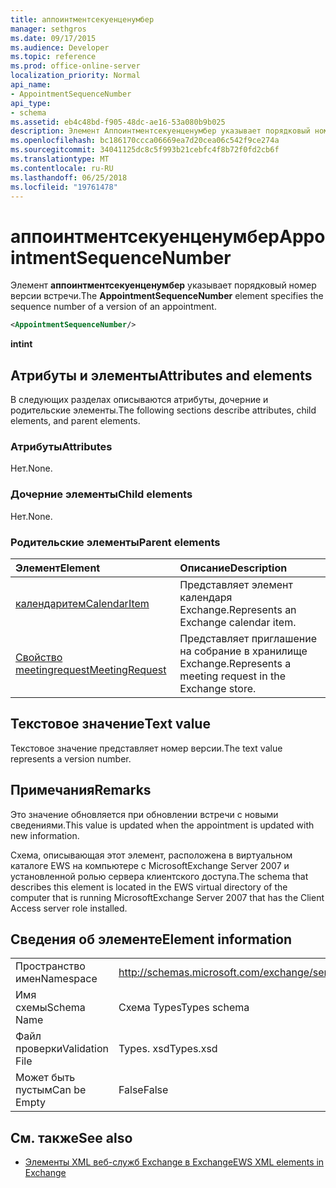 ```yaml
---
title: аппоинтментсекуенценумбер
manager: sethgros
ms.date: 09/17/2015
ms.audience: Developer
ms.topic: reference
ms.prod: office-online-server
localization_priority: Normal
api_name:
- AppointmentSequenceNumber
api_type:
- schema
ms.assetid: eb4c48bd-f905-48dc-ae16-53a080b9b025
description: Элемент Аппоинтментсекуенценумбер указывает порядковый номер версии встречи.
ms.openlocfilehash: bc186170ccca06669ea7d20cea06c542f9ce274a
ms.sourcegitcommit: 34041125dc8c5f993b21cebfc4f8b72f0fd2cb6f
ms.translationtype: MT
ms.contentlocale: ru-RU
ms.lasthandoff: 06/25/2018
ms.locfileid: "19761478"
---
```

# <a name="appointmentsequencenumber"></a><span data-ttu-id="2df1c-103">аппоинтментсекуенценумбер</span><span class="sxs-lookup"><span data-stu-id="2df1c-103">AppointmentSequenceNumber</span></span>

<span data-ttu-id="2df1c-104">Элемент **аппоинтментсекуенценумбер** указывает порядковый номер версии встречи.</span><span class="sxs-lookup"><span data-stu-id="2df1c-104">The **AppointmentSequenceNumber** element specifies the sequence number of a version of an appointment.</span></span> 
  
```xml
<AppointmentSequenceNumber/>
```

 <span data-ttu-id="2df1c-105">**int**</span><span class="sxs-lookup"><span data-stu-id="2df1c-105">**int**</span></span>
## <a name="attributes-and-elements"></a><span data-ttu-id="2df1c-106">Атрибуты и элементы</span><span class="sxs-lookup"><span data-stu-id="2df1c-106">Attributes and elements</span></span>

<span data-ttu-id="2df1c-107">В следующих разделах описываются атрибуты, дочерние и родительские элементы.</span><span class="sxs-lookup"><span data-stu-id="2df1c-107">The following sections describe attributes, child elements, and parent elements.</span></span>
  
### <a name="attributes"></a><span data-ttu-id="2df1c-108">Атрибуты</span><span class="sxs-lookup"><span data-stu-id="2df1c-108">Attributes</span></span>

<span data-ttu-id="2df1c-109">Нет.</span><span class="sxs-lookup"><span data-stu-id="2df1c-109">None.</span></span>
  
### <a name="child-elements"></a><span data-ttu-id="2df1c-110">Дочерние элементы</span><span class="sxs-lookup"><span data-stu-id="2df1c-110">Child elements</span></span>

<span data-ttu-id="2df1c-111">Нет.</span><span class="sxs-lookup"><span data-stu-id="2df1c-111">None.</span></span>
  
### <a name="parent-elements"></a><span data-ttu-id="2df1c-112">Родительские элементы</span><span class="sxs-lookup"><span data-stu-id="2df1c-112">Parent elements</span></span>

|<span data-ttu-id="2df1c-113">**Элемент**</span><span class="sxs-lookup"><span data-stu-id="2df1c-113">**Element**</span></span>|<span data-ttu-id="2df1c-114">**Описание**</span><span class="sxs-lookup"><span data-stu-id="2df1c-114">**Description**</span></span>|
|:-----|:-----|
|[<span data-ttu-id="2df1c-115">календаритем</span><span class="sxs-lookup"><span data-stu-id="2df1c-115">CalendarItem</span></span>](calendaritem.md) <br/> |<span data-ttu-id="2df1c-116">Представляет элемент календаря Exchange.</span><span class="sxs-lookup"><span data-stu-id="2df1c-116">Represents an Exchange calendar item.</span></span>  <br/> |
|[<span data-ttu-id="2df1c-117">Свойство meetingrequest</span><span class="sxs-lookup"><span data-stu-id="2df1c-117">MeetingRequest</span></span>](meetingrequest.md) <br/> |<span data-ttu-id="2df1c-118">Представляет приглашение на собрание в хранилище Exchange.</span><span class="sxs-lookup"><span data-stu-id="2df1c-118">Represents a meeting request in the Exchange store.</span></span>  <br/> |
   
## <a name="text-value"></a><span data-ttu-id="2df1c-119">Текстовое значение</span><span class="sxs-lookup"><span data-stu-id="2df1c-119">Text value</span></span>

<span data-ttu-id="2df1c-120">Текстовое значение представляет номер версии.</span><span class="sxs-lookup"><span data-stu-id="2df1c-120">The text value represents a version number.</span></span>
  
## <a name="remarks"></a><span data-ttu-id="2df1c-121">Примечания</span><span class="sxs-lookup"><span data-stu-id="2df1c-121">Remarks</span></span>

<span data-ttu-id="2df1c-122">Это значение обновляется при обновлении встречи с новыми сведениями.</span><span class="sxs-lookup"><span data-stu-id="2df1c-122">This value is updated when the appointment is updated with new information.</span></span> 
  
<span data-ttu-id="2df1c-123">Схема, описывающая этот элемент, расположена в виртуальном каталоге EWS на компьютере с MicrosoftExchange Server 2007 и установленной ролью сервера клиентского доступа.</span><span class="sxs-lookup"><span data-stu-id="2df1c-123">The schema that describes this element is located in the EWS virtual directory of the computer that is running MicrosoftExchange Server 2007 that has the Client Access server role installed.</span></span>
  
## <a name="element-information"></a><span data-ttu-id="2df1c-124">Сведения об элементе</span><span class="sxs-lookup"><span data-stu-id="2df1c-124">Element information</span></span>

|||
|:-----|:-----|
|<span data-ttu-id="2df1c-125">Пространство имен</span><span class="sxs-lookup"><span data-stu-id="2df1c-125">Namespace</span></span>  <br/> |http://schemas.microsoft.com/exchange/services/2006/types  <br/> |
|<span data-ttu-id="2df1c-126">Имя схемы</span><span class="sxs-lookup"><span data-stu-id="2df1c-126">Schema Name</span></span>  <br/> |<span data-ttu-id="2df1c-127">Схема Types</span><span class="sxs-lookup"><span data-stu-id="2df1c-127">Types schema</span></span>  <br/> |
|<span data-ttu-id="2df1c-128">Файл проверки</span><span class="sxs-lookup"><span data-stu-id="2df1c-128">Validation File</span></span>  <br/> |<span data-ttu-id="2df1c-129">Types. xsd</span><span class="sxs-lookup"><span data-stu-id="2df1c-129">Types.xsd</span></span>  <br/> |
|<span data-ttu-id="2df1c-130">Может быть пустым</span><span class="sxs-lookup"><span data-stu-id="2df1c-130">Can be Empty</span></span>  <br/> |<span data-ttu-id="2df1c-131">False</span><span class="sxs-lookup"><span data-stu-id="2df1c-131">False</span></span>  <br/> |
   
## <a name="see-also"></a><span data-ttu-id="2df1c-132">См. также</span><span class="sxs-lookup"><span data-stu-id="2df1c-132">See also</span></span>

- [<span data-ttu-id="2df1c-133">Элементы XML веб-служб Exchange в Exchange</span><span class="sxs-lookup"><span data-stu-id="2df1c-133">EWS XML elements in Exchange</span></span>](ews-xml-elements-in-exchange.md)

